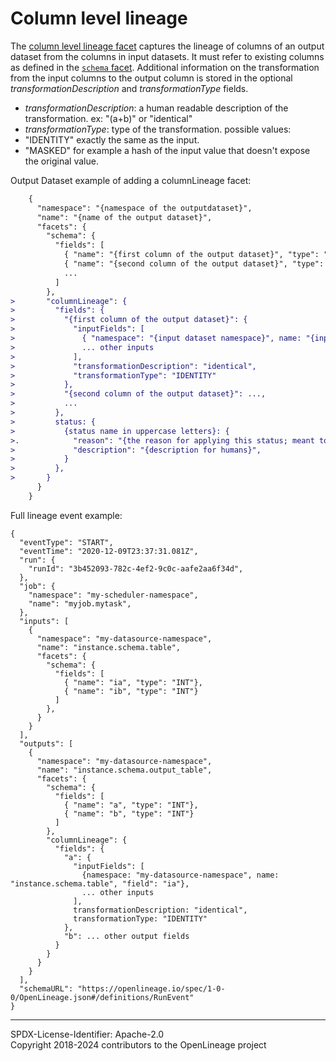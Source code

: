 # Column level lineage

The [column level lineage facet](ColumnLineageDatasetFacet.json) captures the lineage of columns of an output dataset
from the columns in input datasets. It must refer to existing columns as defined in the
[`schema` facet](SchemaDatasetFacet.json). Additional information on the transformation from the input columns to the
output column is stored in the optional _transformationDescription_ and _transformationType_ fields.

- _transformationDescription_: a human readable description of the transformation. ex: "(a+b)" or "identical"
- _transformationType_: type of the transformation. possible values:
- "IDENTITY" exactly the same as the input.
- "MASKED" for example a hash of the input value that doesn't expose the original value.

Output Dataset example of adding a columnLineage facet:

```diff
    {
      "namespace": "{namespace of the outputdataset}",
      "name": "{name of the output dataset}",
      "facets": {
        "schema": {
          "fields": [
            { "name": "{first column of the output dataset}", "type": "{its type}"},
            { "name": "{second column of the output dataset}", "type": "{its type}"},
            ...
          ]
        },
>       "columnLineage": {
>         "fields": {
>           "{first column of the output dataset}": {
>             "inputFields": [
>               { "namespace": "{input dataset namespace}", name: "{input dataset name}", "field": "{input dataset column name}"},
>               ... other inputs
>             ],
>             "transformationDescription": "identical",
>             "transformationType": "IDENTITY"
>           },
>           "{second column of the output dataset}": ...,
>           ...
>         },
>         status: {
>           {status name in uppercase letters}: {
>.            "reason": "{the reason for applying this status; meant to be parsed by the clients}",
>             "description": "{description for humans}",
>           }
>         },
>       }
      }
    }
```

Full lineage event example:

```
{
  "eventType": "START",
  "eventTime": "2020-12-09T23:37:31.081Z",
  "run": {
    "runId": "3b452093-782c-4ef2-9c0c-aafe2aa6f34d",
  },
  "job": {
    "namespace": "my-scheduler-namespace",
    "name": "myjob.mytask",
  },
  "inputs": [
    {
      "namespace": "my-datasource-namespace",
      "name": "instance.schema.table",
      "facets": {
        "schema": {
          "fields": [
            { "name": "ia", "type": "INT"},
            { "name": "ib", "type": "INT"}
          ]
        },
      }
    }
  ],
  "outputs": [
    {
      "namespace": "my-datasource-namespace",
      "name": "instance.schema.output_table",
      "facets": {
        "schema": {
          "fields": [
            { "name": "a", "type": "INT"},
            { "name": "b", "type": "INT"}
          ]
        },
        "columnLineage": {
          "fields": {
            "a": {
              "inputFields": [
                {namespace: "my-datasource-namespace", name: "instance.schema.table", "field": "ia"},
                ... other inputs
              ],
              transformationDescription: "identical",
              transformationType: "IDENTITY"
            },
            "b": ... other output fields
          }
        }
      }
    }
  ],
  "schemaURL": "https://openlineage.io/spec/1-0-0/OpenLineage.json#/definitions/RunEvent"
}
```

---

SPDX-License-Identifier: Apache-2.0\
Copyright 2018-2024 contributors to the OpenLineage project
